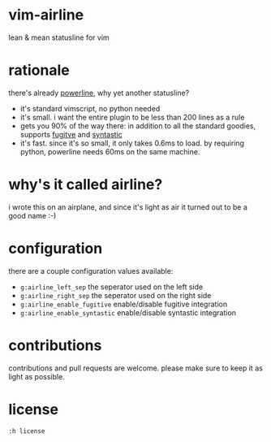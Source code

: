 # vim-airline

lean &amp; mean statusline for vim

# rationale

there's already [powerline](https://github.com/Lokaltog/powerline), why yet another statusline?

*  it's standard vimscript, no python needed
*  it's small.  i want the entire plugin to be less than 200 lines as a rule
*  gets you 90% of the way there: in addition to all the standard goodies, supports [fugitve](https://github.com/tpope/vim-fugitive) and [syntastic](https://github.com/scrooloose/syntastic)
*  it's fast.  since it's so small, it only takes 0.6ms to load.  by requiring python, powerline needs 60ms on the same machine.

# why's it called airline?

i wrote this on an airplane, and since it's light as air it turned out to be a good name :-)

# configuration

there are a couple configuration values available:

* `g:airline_left_sep`  the seperator used on the left side
* `g:airline_right_sep`  the seperator used on the right side
* `g:airline_enable_fugitive`  enable/disable fugitive integration
* `g:airline_enable_syntastic`  enable/disable syntastic integration

# contributions

contributions and pull requests are welcome.  please make sure to keep it as light as possible.

# license

`:h license`
